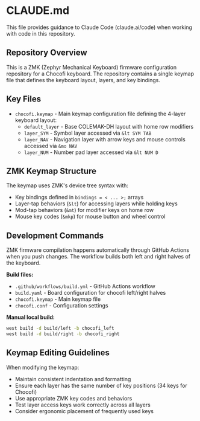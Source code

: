 # CLAUDE.md

This file provides guidance to Claude Code (claude.ai/code) when working with code in this repository.

## Repository Overview

This is a ZMK (Zephyr Mechanical Keyboard) firmware configuration repository for a Chocofi keyboard. The repository contains a single keymap file that defines the keyboard layout, layers, and key bindings.

## Key Files

- `chocofi.keymap` - Main keymap configuration file defining the 4-layer keyboard layout:
  - `default_layer` - Base COLEMAK-DH layout with home row modifiers
  - `layer_SYM` - Symbol layer accessed via `&lt SYM TAB`
  - `layer_NAV` - Navigation layer with arrow keys and mouse controls accessed via `&mo NAV`
  - `layer_NUM` - Number pad layer accessed via `&lt NUM D`

## ZMK Keymap Structure

The keymap uses ZMK's device tree syntax with:
- Key bindings defined in `bindings = < ... >;` arrays
- Layer-tap behaviors (`&lt`) for accessing layers while holding keys
- Mod-tap behaviors (`&mt`) for modifier keys on home row
- Mouse key codes (`&mkp`) for mouse button and wheel control

## Development Commands

ZMK firmware compilation happens automatically through GitHub Actions when you push changes. The workflow builds both left and right halves of the keyboard.

**Build files:**
- `.github/workflows/build.yml` - GitHub Actions workflow
- `build.yaml` - Board configuration for chocofi left/right halves
- `chocofi.keymap` - Main keymap file
- `chocofi.conf` - Configuration settings

**Manual local build:**
```bash
west build -d build/left -b chocofi_left
west build -d build/right -b chocofi_right
```

## Keymap Editing Guidelines

When modifying the keymap:
- Maintain consistent indentation and formatting
- Ensure each layer has the same number of key positions (34 keys for Chocofi)
- Use appropriate ZMK key codes and behaviors
- Test layer access keys work correctly across all layers
- Consider ergonomic placement of frequently used keys